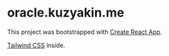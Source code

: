 # oracle.kuzyakin.me

This project was bootstrapped with [Create React App](https://github.com/facebook/create-react-app).

[Tailwind CSS](https://github.com/tailwindlabs/tailwindcss) inside.

